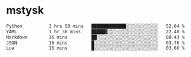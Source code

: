 # mstysk

<!--START_SECTION:waka-->

```txt
Python          3 hrs 50 mins   █████████████░░░░░░░░░░░░   52.64 %
YAML            1 hr 38 mins    █████▓░░░░░░░░░░░░░░░░░░░   22.40 %
Markdown        36 mins         ██░░░░░░░░░░░░░░░░░░░░░░░   08.43 %
JSON            16 mins         █░░░░░░░░░░░░░░░░░░░░░░░░   03.76 %
Lua             16 mins         █░░░░░░░░░░░░░░░░░░░░░░░░   03.66 %
```

<!--END_SECTION:waka-->
